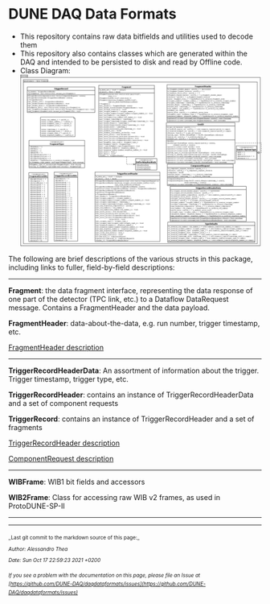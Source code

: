 # DUNE DAQ Data Formats

- This repository contains raw data bitfields and utilities used to decode them
- This repository also contains classes which are generated within the DAQ and intended to be persisted to disk and read by Offline code.
- Class Diagram: ![From dune_common_data_formats.dia](https://github.com/DUNE-DAQ/daqdataformats/raw/develop/docs/dune_common_data_formats.png)

The following are brief descriptions of the various structs in this package, including links to fuller, field-by-field descriptions:

----------


**Fragment**: the data fragment interface, representing the data response of one part of the detector (TPC link, etc.) to a Dataflow DataRequest message. Contains a FragmentHeader and the data payload.


**FragmentHeader**: data-about-the-data, e.g. run number, trigger timestamp, etc.

[FragmentHeader description](FragmentHeaderV1.md)

---------------


**TriggerRecordHeaderData**: An assortment of information about the trigger. Trigger timestamp, trigger type, etc.


**TriggerRecordHeader**: contains an instance of TriggerRecordHeaderData and a set of component requests


**TriggerRecord**: contains an instance of TriggerRecordHeader and a set of fragments

[TriggerRecordHeader description](TriggerRecordHeaderDataV1.md)

[ComponentRequest description](ComponentRequestV0.md)

--------------


**WIBFrame**: WIB1 bit fields and accessors


**WIB2Frame**: Class for accessing raw WIB v2 frames, as used in ProtoDUNE-SP-II

----------------



-----

<font size="1">
_Last git commit to the markdown source of this page:_


_Author: Alessandro Thea_

_Date: Sun Oct 17 22:59:23 2021 +0200_

_If you see a problem with the documentation on this page, please file an Issue at [https://github.com/DUNE-DAQ/daqdataformats/issues](https://github.com/DUNE-DAQ/daqdataformats/issues)_
</font>
